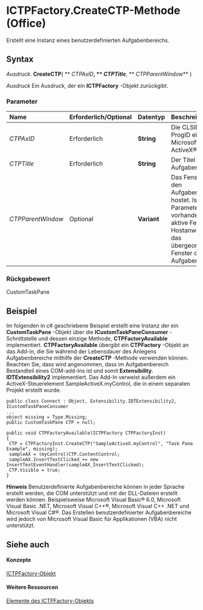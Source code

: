 
# ICTPFactory.CreateCTP-Methode (Office)

Erstellt eine Instanz eines benutzerdefinierten Aufgabenbereichs.


## Syntax

 _Ausdruck_. **CreateCTP**( ** _CTPAxID_**, ** _CTPTitle_**, ** _CTPParentWindow_** )

 _Ausdruck_ Ein Ausdruck, der ein **ICTPFactory** -Objekt zurückgibt.


### Parameter



|**Name**|**Erforderlich/Optional**|**Datentyp**|**Beschreibung**|
|:-----|:-----|:-----|:-----|
| _CTPAxID_|Erforderlich|**String**|Die CLSID oder ProgID eines Microsoft ActiveX®-Objekts.|
| _CTPTitle_|Erforderlich|**String**|Der Titel für den Aufgabenbereich.|
| _CTPParentWindow_|Optional|**Variant**|Das Fenster, das den Aufgabenbereich hostet. Ist der Parameter nicht vorhanden, ist das aktive Fenster der Hostanwendung das übergeordnete Fenster des Aufgabenbereichs.|

### Rückgabewert

CustomTaskPane


## Beispiel

Im folgenden in c# geschriebene Beispiel erstellt eine Instanz der ein  **CustomTaskPane** -Objekt über die **ICustomTaskPaneConsumer** -Schnittstelle und dessen einzige Methode, **CTPFactoryAvailable** implementiert. **CTPFactoryAvailable** übergibt ein **CTPFactory** -Objekt an das Add-in, die Sie während der Lebensdauer des Anlegens Aufgabenbereiche mithilfe der **CreateCTP** -Methode verwenden können. Beachten Sie, dass wird angenommen, dass im Aufgabenbereich Bestandteil eines COM-add-Ins ist und somit **Extensibility. IDTExtensibility2** implementiert. Das Add-In verweist außerdem ein ActiveX-Steuerelement SampleActiveX.myControl, die in einem separaten Projekt erstellt wurde.


```
public class Connect : Object, Extensibility.IDTExtensibility2, ICustomTaskPaneConsumer 
... 
object missing = Type.Missing; 
public CustomTaskPane CTP = null; 
 
public void CTPFactoryAvailable(ICTPFactory CTPFactoryInst) 
{ 
 CTP = CTPFactoryInst.CreateCTP("SampleActiveX.myControl", "Task Pane Example", missing); 
 sampleAX = (myControl)CTP.ContentControl; 
 sampleAX.InsertTextClicked += new InsertTextEventHandler(sampleAX_InsertTextClicked); 
 CTP.Visible = true; 
} 
```


 **Hinweis**  Benutzerdefinierte Aufgabenbereiche können in jeder Sprache erstellt werden, die COM unterstützt und mit der DLL-Dateien erstellt werden können. Beispielsweise Microsoft Visual Basic® 6.0, Microsoft Visual Basic .NET, Microsoft Visual C++®, Microsoft Visual C++ .NET und Microsoft Visual C#®. Das Erstellen benutzerdefinierter Aufgabenbereiche wird jedoch von Microsoft Visual Basic für Applikationen (VBA) nicht unterstützt.


## Siehe auch


#### Konzepte


[ICTPFactory-Objekt](da653cf7-9649-dc07-e3ae-4f7805fe3eb1.md)
#### Weitere Ressourcen


[Elemente des ICTPFactory-Objekts](http://msdn.microsoft.com/library/34359a03-163f-40e5-88fe-ba7af0d73a14%28Office.15%29.aspx)